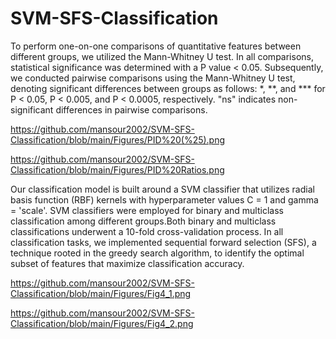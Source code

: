 # SVM-SFS-Classification
To perform one-on-one comparisons of quantitative features between different groups, we utilized the Mann-Whitney U test. In all comparisons, statistical significance was determined with a P value < 0.05. Subsequently, we conducted pairwise comparisons using the Mann-Whitney U test, denoting significant differences between groups as follows: *, **, and *** for P < 0.05, P < 0.005, and P < 0.0005, respectively. "ns" indicates non-significant differences in pairwise comparisons.

https://github.com/mansour2002/SVM-SFS-Classification/blob/main/Figures/PID%20(%25).png

https://github.com/mansour2002/SVM-SFS-Classification/blob/main/Figures/PID%20Ratios.png
 
Our classification model is built around a SVM classifier that utilizes radial basis function (RBF) kernels with hyperparameter values C = 1 and gamma = 'scale'. SVM classifiers were employed for binary and multiclass classification among different groups.Both binary and multiclass classifications underwent a 10-fold cross-validation process. In all classification tasks, we implemented sequential forward selection (SFS), a technique rooted in the greedy search algorithm, to identify the optimal subset of features that maximize classification accuracy. 

https://github.com/mansour2002/SVM-SFS-Classification/blob/main/Figures/Fig4_1.png

https://github.com/mansour2002/SVM-SFS-Classification/blob/main/Figures/Fig4_2.png
